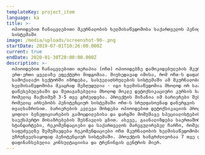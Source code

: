 ```yaml
---
templateKey: project_item
language: ka
title: >-
  ოპიოიდებით ჩანაცვლებითი მკურნალობის ხელმისაწვდომობა საქართველოს პენიტენციურ
  სისტემაში
image: /media/uploads/screenshot-90-.png
startDate: 2019-07-01T10:26:00.000Z
current: true
endDate: 2020-01-30T20:00:00.000Z
description: >-
  ოპიოიდებით ჩანაცვლებითი თერაპია (ოჩთ) ოპიოიდებზე დამოკიდებულების მკურნალობის
  ერთ-ერთი ყველაზე ეფექტური მიდგომაა. მიუხედავად იმისა, რომ ოჩთ-ს დაფარვა
  სამოქალაქო სექტორში იზრდება, სასჯელაღსრულების სისტემაში ამ მკურნალობის
  ხელმისაწვდომობა მკაცრად შეზღუდულია - იგი ხელმისაწვდომია მხოლოდ ორ საპატიმრო
  დაწესებულებაში და შეთავაზებულია მხოლოდ მოკლე დეტოქსიკაციური კურსის სახით,
  რომელიც მაქსიმუმ 3-5 თვე გრძელდება. პროექტის მიზანია იმ ბარიერები შესწავლა,
  რომელიც არსებობს პენიტენციურ სისტემაში ოჩთ-ს სრულფასოვნად დანერგვის
  თვალსაზრისით. ბარიერების კვლევა მოხდება ოპიოიდებით დეტოქსიკაციის პროგრამის
  ყოფილი ბენეფიციარების გამოცდილებისა და დარგში მომუშავე სპეციალისტების
  საექსპერტო მოსაზრებების შესწავლის გზით. ასევე, გაანალიზდება საერთაშორისო
  სტანდარტები, რეკომენდაციები და საქართველოს მარეგულირებელ ჩარჩო, რომელთა
  საფუძველზე შემუშავდება რეკომენდაციები ოჩთ მკურნალობის ხელმისაწვდომობის
  უზრუნველსაყოფად პენიტენციურ სისტემაში. პროექტის ხანგრძლივობაა 7 თვე და
  დაფინანსებულია კონსულტაციისა და ტრენინგის ცენტრის მიერ.
---
```


